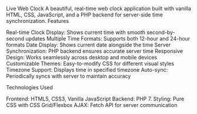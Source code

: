 Live Web Clock
A beautiful, real-time web clock application built with vanilla HTML, CSS, JavaScript, and a PHP backend for server-side time synchronization.
Features

Real-time Clock Display: Shows current time with smooth second-by-second updates
Multiple Time Formats: Supports both 12-hour and 24-hour formats
Date Display: Shows current date alongside the time
Server Synchronization: PHP backend ensures accurate server time
Responsive Design: Works seamlessly across desktop and mobile devices
Customizable Themes: Easy-to-modify CSS for different visual styles
Timezone Support: Displays time in specified timezone
Auto-sync: Periodically syncs with server to maintain accuracy

Technologies Used

Frontend: HTML5, CSS3, Vanilla JavaScript
Backend: PHP 7.
Styling: Pure CSS with CSS Grid/Flexbox
AJAX: Fetch API for server communication
